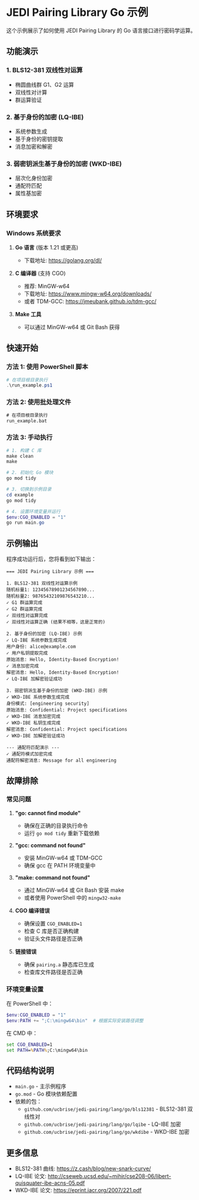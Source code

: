 # JEDI Pairing Library Go 示例

这个示例展示了如何使用 JEDI Pairing Library 的 Go 语言接口进行密码学运算。

## 功能演示

### 1. BLS12-381 双线性对运算
- 椭圆曲线群 G1、G2 运算
- 双线性对计算
- 群运算验证

### 2. 基于身份的加密 (LQ-IBE)
- 系统参数生成
- 基于身份的密钥提取
- 消息加密和解密

### 3. 弱密钥派生基于身份的加密 (WKD-IBE)
- 层次化身份加密
- 通配符匹配
- 属性基加密

## 环境要求

### Windows 系统要求
1. **Go 语言** (版本 1.21 或更高)
   - 下载地址: https://golang.org/dl/
   
2. **C 编译器** (支持 CGO)
   - 推荐: MinGW-w64
   - 下载地址: https://www.mingw-w64.org/downloads/
   - 或者 TDM-GCC: https://jmeubank.github.io/tdm-gcc/

3. **Make 工具**
   - 可以通过 MinGW-w64 或 Git Bash 获得

## 快速开始

### 方法 1: 使用 PowerShell 脚本

```powershell
# 在项目根目录执行
.\run_example.ps1
```

### 方法 2: 使用批处理文件

```cmd
# 在项目根目录执行
run_example.bat
```

### 方法 3: 手动执行

```powershell
# 1. 构建 C 库
make clean
make

# 2. 初始化 Go 模块
go mod tidy

# 3. 切换到示例目录
cd example
go mod tidy

# 4. 设置环境变量并运行
$env:CGO_ENABLED = "1"
go run main.go
```

## 示例输出

程序成功运行后，您将看到如下输出：

```
=== JEDI Pairing Library 示例 ===

1. BLS12-381 双线性对运算示例
随机标量1: 12345678901234567890...
随机标量2: 98765432109876543210...
✓ G1 群运算完成
✓ G2 群运算完成
✓ 双线性对运算完成
✓ 双线性对运算正确 (结果不相等，这是正常的)

2. 基于身份的加密 (LQ-IBE) 示例
✓ LQ-IBE 系统参数生成完成
用户身份: alice@example.com
✓ 用户私钥提取完成
原始消息: Hello, Identity-Based Encryption!
✓ 消息加密完成
解密消息: Hello, Identity-Based Encryption!
✓ LQ-IBE 加解密验证成功

3. 弱密钥派生基于身份的加密 (WKD-IBE) 示例
✓ WKD-IBE 系统参数生成完成
身份模式: [engineering security]
原始消息: Confidential: Project specifications
✓ WKD-IBE 消息加密完成
✓ WKD-IBE 私钥生成完成
解密消息: Confidential: Project specifications
✓ WKD-IBE 加解密验证成功

--- 通配符匹配演示 ---
✓ 通配符模式加密完成
通配符解密消息: Message for all engineering
```

## 故障排除

### 常见问题

1. **"go: cannot find module"**
   - 确保在正确的目录执行命令
   - 运行 `go mod tidy` 重新下载依赖

2. **"gcc: command not found"**
   - 安装 MinGW-w64 或 TDM-GCC
   - 确保 gcc 在 PATH 环境变量中

3. **"make: command not found"**
   - 通过 MinGW-w64 或 Git Bash 安装 make
   - 或者使用 PowerShell 中的 `mingw32-make`

4. **CGO 编译错误**
   - 确保设置 `CGO_ENABLED=1`
   - 检查 C 库是否正确构建
   - 验证头文件路径是否正确

5. **链接错误**
   - 确保 `pairing.a` 静态库已生成
   - 检查库文件路径是否正确

### 环境变量设置

在 PowerShell 中：
```powershell
$env:CGO_ENABLED = "1"
$env:PATH += ";C:\mingw64\bin"  # 根据实际安装路径调整
```

在 CMD 中：
```cmd
set CGO_ENABLED=1
set PATH=%PATH%;C:\mingw64\bin
```

## 代码结构说明

- `main.go` - 主示例程序
- `go.mod` - Go 模块依赖配置
- 依赖的包：
  - `github.com/ucbrise/jedi-pairing/lang/go/bls12381` - BLS12-381 双线性对
  - `github.com/ucbrise/jedi-pairing/lang/go/lqibe` - LQ-IBE 加密
  - `github.com/ucbrise/jedi-pairing/lang/go/wkdibe` - WKD-IBE 加密

## 更多信息

- BLS12-381 曲线: https://z.cash/blog/new-snark-curve/
- LQ-IBE 论文: http://cseweb.ucsd.edu/~mihir/cse208-06/libert-quisquater-ibe-acns-05.pdf
- WKD-IBE 论文: https://eprint.iacr.org/2007/221.pdf
